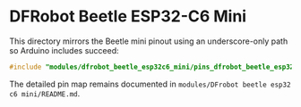 # DFRobot Beetle ESP32-C6 Mini

This directory mirrors the Beetle mini pinout using an underscore-only path so
Arduino includes succeed:

```cpp
#include "modules/dfrobot_beetle_esp32c6_mini/pins_dfrobot_beetle_esp32c6_mini.h"
```

The detailed pin map remains documented in
`modules/DFrobot beetle esp32 c6 mini/README.md`.

